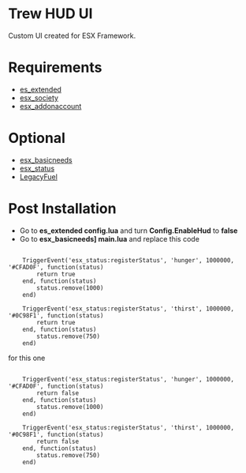 # Trew HUD UI
Custom UI created for ESX Framework.

# Requirements
* [es_extended](https://github.com/ESX-Org/es_extended)
* [esx_society](https://github.com/ESX-Org/esx_society)
* [esx_addonaccount](https://github.com/ESX-Org/esx_addonaccount)

# Optional
* [esx_basicneeds](https://github.com/ESX-Org/esx_basicneeds)
* [esx_status](https://github.com/ESX-Org/esx_status)
* [LegacyFuel](https://github.com/InZidiuZ/LegacyFuel)

# Post Installation
* Go to **es_extended config.lua** and turn **Config.EnableHud** to **false**
* Go to **esx_basicneeds] main.lua** and replace this code

```

    TriggerEvent('esx_status:registerStatus', 'hunger', 1000000, '#CFAD0F', function(status)
    	return true
    end, function(status)
    	status.remove(1000)
    end)
    
    TriggerEvent('esx_status:registerStatus', 'thirst', 1000000, '#0C98F1', function(status)
    	return true
    end, function(status)
    	status.remove(750)
    end)

```

for this one

```

    TriggerEvent('esx_status:registerStatus', 'hunger', 1000000, '#CFAD0F', function(status)
    	return false
    end, function(status)
    	status.remove(1000)
    end)
    
    TriggerEvent('esx_status:registerStatus', 'thirst', 1000000, '#0C98F1', function(status)
    	return false
    end, function(status)
    	status.remove(750)
    end)

```

